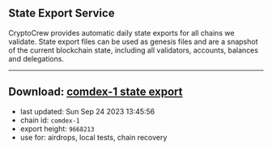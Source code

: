 ## State Export Service
CryptoCrew provides automatic daily state exports for all chains we validate. State export files can be used as genesis files and are a snapshot of the current blockchain state, including all validators, accounts, balances and delegations.

---
**Download: [comdex-1 state export](https://dl.ccvalidators.com/SERVICE/comdex/comdex-1_export_9668213.json)**
---

- last updated: Sun Sep 24 2023 13:45:56
- chain id: `comdex-1`
- export height: `9668213`
- use for: airdrops, local tests, chain recovery
